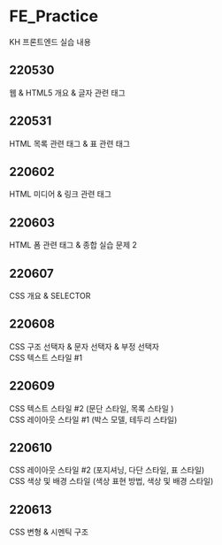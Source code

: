 # FE_Practice
KH 프론트엔드 실습 내용

## 220530
웹 & HTML5 개요 & 글자 관련 태그

## 220531
HTML 목록 관련 태그 & 표 관련 태그

## 220602
HTML 미디어 & 링크 관련 태그

## 220603
HTML 폼 관련 태그 & 종합 실습 문제 2

## 220607
CSS 개요 & SELECTOR

## 220608
CSS 구조 선택자 & 문자 선택자 & 부정 선택자 <br>
CSS 텍스트 스타일 #1

## 220609
CSS 텍스트 스타일 #2 (문단 스타일, 목록 스타일 ) <br>
CSS 레이아웃 스타일 #1 (박스 모델, 테두리 스타일) 

## 220610
CSS 레이아웃 스타일 #2 (포지셔닝, 다단 스타일, 표 스타일) <br>
CSS 색상 및 배경 스타일 (색상 표현 방법, 색상 및 배경 스타일)

## 220613
CSS 변형 & 시멘틱 구조